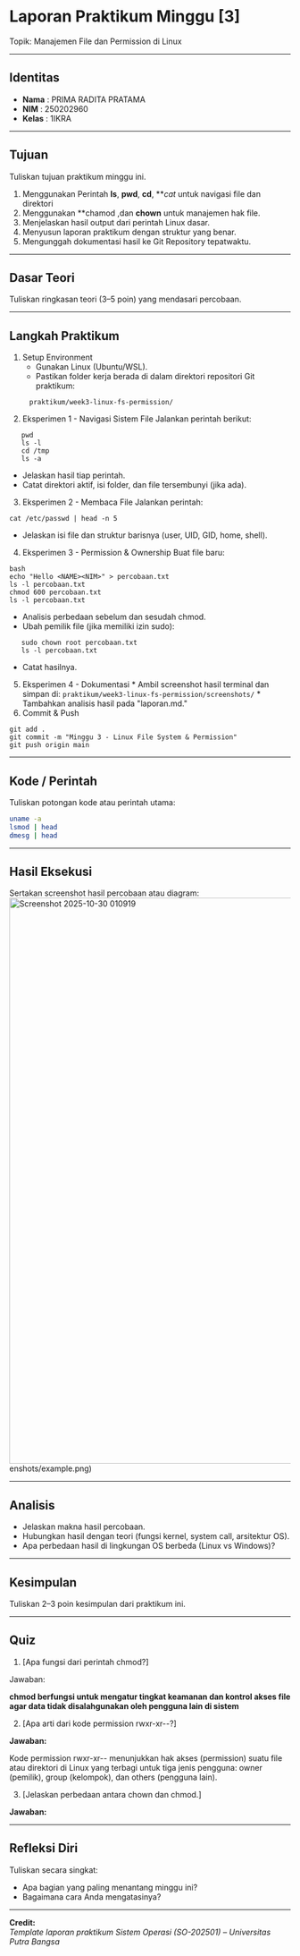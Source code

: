 
# Laporan Praktikum Minggu [3]
Topik: Manajemen File dan Permission di Linux

---

## Identitas
- **Nama**  : PRIMA RADITA PRATAMA
- **NIM**   : 250202960 
- **Kelas** : 1IKRA

---

## Tujuan
Tuliskan tujuan praktikum minggu ini.  
1. Menggunakan Perintah **ls**, **pwd**, **cd**, ***cat* untuk navigasi file dan direktori
2. Menggunakan **chamod ,dan **chown** untuk manajemen hak file.
3. Menjelaskan hasil output dari perintah Linux dasar.
4. Menyusun laporan praktikum dengan struktur yang benar.
5. Mengunggah dokumentasi hasil ke Git Repository tepatwaktu.

---

## Dasar Teori
Tuliskan ringkasan teori (3–5 poin) yang mendasari percobaan.

---

## Langkah Praktikum
1. Setup Environment
   * Gunakan Linux (Ubuntu/WSL).
   * Pastikan folder kerja berada di dalam direktori repositori Git praktikum:
```
     praktikum/week3-linux-fs-permission/
```   
2. Eksperimen 1 - Navigasi Sistem File
   Jalankan perintah berikut:
```
   pwd
   ls -l
   cd /tmp
   ls -a
```
   * Jelaskan hasil tiap perintah.
   * Catat direktori aktif, isi folder, dan file tersembunyi (jika ada).
 3. Eksperimen 2 - Membaca File
    Jalankan perintah:
```
cat /etc/passwd | head -n 5
```
   * Jelaskan isi file dan struktur barisnya (user, UID, GID, home, shell).
 4. Eksperimen 3 - Permission & Ownership
Buat file baru:
```
bash
echo "Hello <NAME><NIM>" > percobaan.txt
ls -l percobaan.txt
chmod 600 percobaan.txt
ls -l percobaan.txt
```

   * Analisis perbedaan sebelum dan sesudah chmod.
   * Ubah pemilik file (jika memiliki izin sudo):

```
   sudo chown root percobaan.txt
   ls -l percobaan.txt
```
   * Catat hasilnya.
  5. Eksperimen 4 - Dokumentasi
    * Ambil screenshot hasil terminal dan simpan di:
      `praktikum/week3-linux-fs-permission/screenshots/`
    * Tambahkan analisis hasil pada "laporan.md."
  6. Commit & Push
```     
git add .
git commit -m "Minggu 3 - Linux File System & Permission"
git push origin main
```
---

## Kode / Perintah
Tuliskan potongan kode atau perintah utama:
```bash
uname -a
lsmod | head
dmesg | head
```

---

## Hasil Eksekusi
Sertakan screenshot hasil percobaan atau diagram:
<img width="1914" height="1012" alt="Screenshot 2025-10-30 010919" src="https://github.com/user-attachments/assets/e2ff60e2-ca01-4d49-a9e7-880938f54b6e" />
enshots/example.png)

---

## Analisis
- Jelaskan makna hasil percobaan.  
- Hubungkan hasil dengan teori (fungsi kernel, system call, arsitektur OS).  
- Apa perbedaan hasil di lingkungan OS berbeda (Linux vs Windows)?  

---

## Kesimpulan
Tuliskan 2–3 poin kesimpulan dari praktikum ini.

---

## Quiz
1. [Apa fungsi dari perintah chmod?]

Jawaban:

**chmod berfungsi untuk mengatur tingkat keamanan dan kontrol akses file agar data tidak disalahgunakan oleh pengguna lain di sistem**

2. [Apa arti dari kode permission rwxr-xr--?]

**Jawaban:**

Kode permission rwxr-xr-- menunjukkan hak akses (permission) suatu file atau direktori di Linux yang terbagi untuk tiga jenis pengguna: owner (pemilik), group (kelompok), dan others (pengguna lain).

3. [Jelaskan perbedaan antara chown dan chmod.]

**Jawaban:**

---

## Refleksi Diri
Tuliskan secara singkat:
- Apa bagian yang paling menantang minggu ini?  
- Bagaimana cara Anda mengatasinya?  

---

**Credit:**  
_Template laporan praktikum Sistem Operasi (SO-202501) – Universitas Putra Bangsa_
